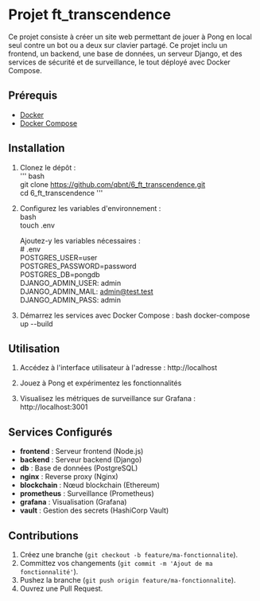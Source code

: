 
# Projet ft_transcendence

Ce projet consiste à créer un site web permettant de jouer à Pong en local seul contre un bot ou a deux sur clavier partagé. Ce projet inclu un frontend, un backend, une base de données, un serveur Django, et des services de sécurité et de surveillance, le tout déployé avec Docker Compose.

## Prérequis

- [Docker](https://www.docker.com/get-started)
- [Docker Compose](https://docs.docker.com/compose/install/)

## Installation

1. Clonez le dépôt :  
   '''
    bash  
      git clone https://github.com/qbnt/6_ft_transcendence.git  
      cd 6_ft_transcendence
   '''

3. Configurez les variables d'environnement :  
    bash  
      touch .env  
    
    Ajoutez-y les variables nécessaires :  
       # .env  
       POSTGRES_USER=user  
       POSTGRES_PASSWORD=password  
       POSTGRES_DB=pongdb  
       DJANGO_ADMIN_USER: admin  
       DJANGO_ADMIN_MAIL: admin@test.test  
       DJANGO_ADMIN_PASS: admin  

4. Démarrez les services avec Docker Compose :
    bash
      docker-compose up --build

## Utilisation

1. Accédez à l'interface utilisateur à l'adresse :
    http://localhost

2. Jouez à Pong et expérimentez les fonctionnalités

3. Visualisez les métriques de surveillance sur Grafana :
    http://localhost:3001

## Services Configurés

- **frontend** : Serveur frontend (Node.js)
- **backend** : Serveur backend (Django)
- **db** : Base de données (PostgreSQL)
- **nginx** : Reverse proxy (Nginx)
- **blockchain** : Nœud blockchain (Ethereum)
- **prometheus** : Surveillance (Prometheus)
- **grafana** : Visualisation (Grafana)
- **vault** : Gestion des secrets (HashiCorp Vault)

## Contributions

1. Créez une branche (`git checkout -b feature/ma-fonctionnalite`).
2. Committez vos changements (`git commit -m 'Ajout de ma fonctionnalité'`).
3. Pushez la branche (`git push origin feature/ma-fonctionnalite`).
4. Ouvrez une Pull Request.

